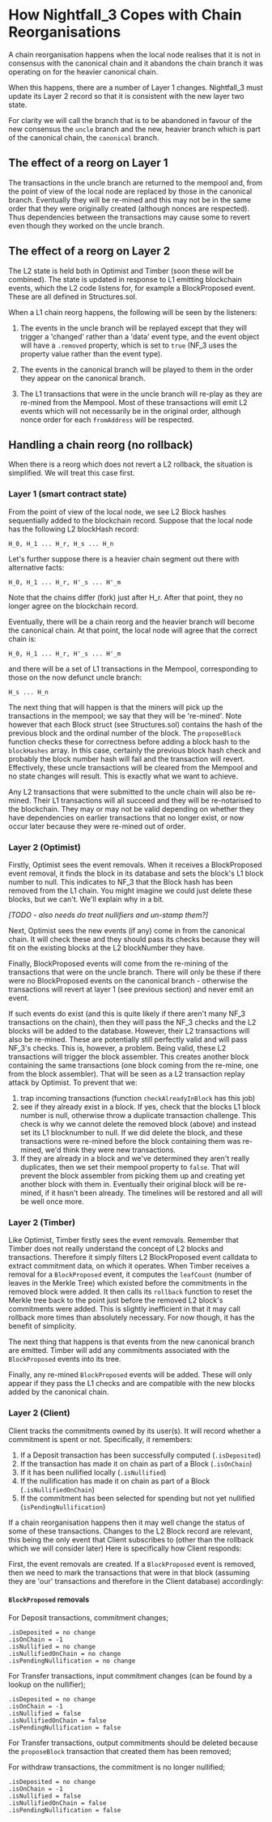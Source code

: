 # How Nightfall_3 Copes with Chain Reorganisations

A chain reorganisation happens when the local node realises that it is not in consensus with the canonical chain
and it abandons the chain branch it was operating on for the heavier canonical chain.

When this happens, there are a number of Layer 1 changes. Nightfall_3 must update its Layer 2 record so that it
is consistent with the new layer two state.

For clarity we will call the branch that is to be abandoned in favour of the new consensus the `uncle` branch
and the new, heavier branch which is part of the canonical chain, the `canonical` branch.

## The effect of a reorg on Layer 1

The transactions in the uncle branch are returned to the mempool and, from the point of view of the local node
are replaced by those in the canonical branch. Eventually they will be re-mined and this may not be in the
same order that they were originally created (although nonces are respected).  Thus dependencies between
the transactions may cause some to revert even though they worked on the uncle branch.

## The effect of a reorg on Layer 2

The L2 state is held both in Optimist and Timber (soon these will be combined). The state is updated in response
to L1 emitting blockchain events, which the L2 code listens for, for example a BlockProposed event.  These are
all defined in Structures.sol.

When a L1 chain reorg happens, the following will be seen by the listeners:

1) The events in the uncle branch will be replayed except that they will trigger a 'changed' rather than a 'data'
event type, and the event object will have a `.removed` property, which is set to `true` (NF_3 uses the property
value rather than the event type).

2) The events in the canonical branch will be played to them in the order they appear on the canonical branch.

3) The L1 transactions that were in the uncle branch will re-play as they are re-mined from the Mempool. Most
of these transactions will emit L2 events which will not necessarily be in the original order, although nonce
order for each `fromAddress` will be respected.

## Handling a chain reorg (no rollback)

When there is a reorg which does not revert a L2 rollback, the situation is simplified. We will treat this case
first.

### Layer 1 (smart contract state)

From the point of view of the local node, we see L2 Block hashes sequentially added to the blockchain record.
Suppose that the local node has the following L2 blockHash record:
```
H_0, H_1 ... H_r, H_s ... H_n
```
Let's further suppose there is a heavier chain segment out there with alternative facts:
```
H_0, H_1 ... H_r, H'_s ... H'_m
```
Note that the chains differ (fork) just after H_r.  After that point, they no longer agree on the blockchain record.

Eventually, there will be a chain reorg and the heavier branch will become the canonical chain. At that point, the
local node will agree that the correct chain is:
```
H_0, H_1 ... H_r, H'_s ... H'_m
```
and there will be a set of L1 transactions in the Mempool, corresponding to those on the now defunct uncle branch:
```
H_s ... H_n
```
The next thing that will happen is that the miners will pick up the transactions in the mempool; we say that they
will be 're-mined'.  Note however that each Block struct (see Structures.sol) contains the hash of the previous block
and the ordinal number of the block. The `proposeBlock` function checks these for correctness before adding a block hash
to the `blockHashes` array. In this case, certainly the previous block hash check and probably the block number hash
will fail and the transaction will revert.  Effectively, these uncle transactions will be cleared from the Mempool
and no state changes will result. This is exactly what we want to achieve.

Any L2 transactions that were submitted to the uncle chain will also be re-mined.  Their L1 transactions will all
succeed and they will be re-notarised to the blockchain.  They may or may not be valid depending on whether they
have dependencies on earlier transactions that no longer exist, or now occur later because they were re-mined out
of order.

### Layer 2 (Optimist)

Firstly, Optimist sees the event removals.  When it receives a BlockProposed event removal, it finds the block in its
database and sets the block's L1 block number to null.  This indicates to NF_3 that the Block hash has been removed from the L1 chain.
You might imagine we could just delete these blocks, but we can't.  We'll explain why in a bit.

*[TODO - also needs do treat nullifiers and un-stamp them?]*

Next, Optimist sees the new events (if any) come in from the canonical chain. It will check these and they should pass its
checks because they will fit on the existing blocks at the L2 blockNumber they have.

Finally, BlockProposed events will come from the re-mining of the transactions that were on the uncle branch. There
will only be these if there were no BlockProposed events on the canonical branch - otherwise the transactions
will revert at layer 1 (see previous section) and never emit an event.  

If such events do exist (and this is quite likely if there aren't many NF_3 transactions on the chain), then they will
pass the NF_3 checks and the L2 blocks will be added to the database. However, their L2 transactions will also be re-mined.
These are potentially still perfectly valid and will pass NF_3's checks. This is, however, a problem. Being valid, these L2
transactions will trigger the block assembler. This creates another block containing the same transactions (one block coming
from the re-mine, one from the block assembler).  That will be seen as a L2 transaction replay attack by Optimist. To prevent
that we:
1) trap incoming transactions (function `checkAlreadyInBlock` has this job)
2) see if they already exist in a block. If yes, check that the blocks L1 block number is null, otherwise throw a duplicate
transaction challenge. This check is why we cannot delete the removed block (above) and instead set its L1 blocknumber to null.
If we did delete the block, and these transactions were re-mined before the block containing them was re-mined, we'd think
they were new transactions.
3) If they are already in a block and we've determined they aren't really duplicates, then we set their mempool
property to `false`. That will prevent the block assembler from picking them up and creating yet another block with them in.
Eventually their original block will be re-mined, if it hasn't been already.  The timelines will be restored and
all will be well once more.

### Layer 2 (Timber)

Like Optimist, Timber firstly sees the event removals. Remember that Timber does not really understand the concept of L2 blocks
and transactions.  Therefore it simply filters L2 BlockProposed event calldata to extract commitment data, on which it operates.
When Timber receives a removal for a `BlockProposed` event, it computes the `leafCount` (number of leaves in the Merkle Tree)
which existed before the commitments in the removed block were added.  It then calls its `rollback` function to reset the
Merkle tree back to the point just before the removed L2 block's commitments were added.  This is slightly inefficient in
that it may call rollback more times than absolutely necessary. For now though, it has the benefit of simplicity.

The next thing that happens is that events from the new canonical branch are emitted.  Timber will add any commitments
associated with the `BlockProposed` events into its tree.

Finally, any re-mined `BlockProposed` events will be added.  These will only appear if they pass the L1 checks and are
compatible with the new blocks added by the canonical chain.

### Layer 2 (Client)

Client tracks the commitments owned by its user(s).  It will record whether a commitment is spent or not.  Specifically,
it remembers:

1) If a Deposit transaction has been successfully computed (`.isDeposited`)
2) If the transaction has made it on chain as part of a Block (`.isOnChain`)
3) If it has been nullified locally (`.isNullified`)
4) If the nullification has made it on chain as part of a Block (`.isNullifiedOnChain`)
5) If the commitment has been selected for spending but not yet nullified (`isPendingNullification`)

If a chain reorganisation happens then it may well change the status of some of these transactions. Changes to
the L2 Block record are relevant, this being the only event that Client subscribes to (other than the rollback which
we will consider later)  Here is specifically how Client responds:

First, the event removals are created.  If a `BlockProposed` event is removed, then we need to mark the transactions
that were in that block (assuming they are 'our' transactions and therefore in the Client database) accordingly:

#### `BlockProposed` removals
For Deposit transactions, commitment changes;
```
.isDeposited = no change
.isOnChain = -1
.isNullified = no change
.isNullifiedOnChain = no change
.isPendingNullification = no change
```
For Transfer transactions, input commitment changes (can be found by a lookup on the nullifier);
```
.isDeposited = no change
.isOnChain = -1
.isNullified = false
.isNullifiedOnChain = false
.isPendingNullification = false
```
For Transfer transactions, output commitments should be deleted because the `proposeBlock` transaction that created
them has been removed;

For withdraw transactions, the commitment is no longer nullified;
```
.isDeposited = no change
.isOnChain = -1
.isNullified = false
.isNullifiedOnChain = false
.isPendingNullification = false
```
